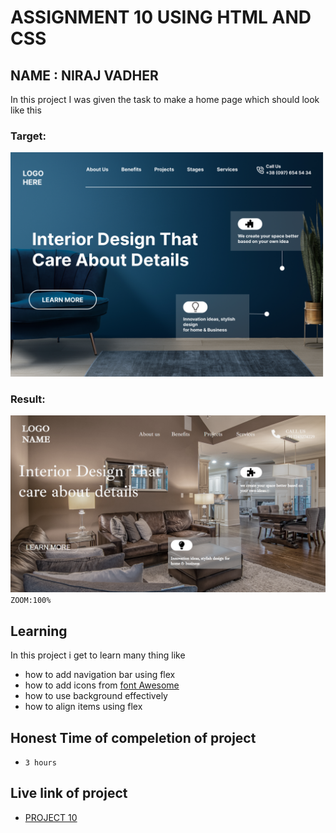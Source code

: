 # ASSIGNMENT 10 USING HTML AND CSS

## NAME : NIRAJ VADHER 

In this project I was given the task to make a home page which should look like this

### Target:
![target](10.png)

### Result:
![result](result.png)
`ZOOM:100%`
## Learning
In this project i get to learn many thing like
- how to add navigation bar using flex
- how to add icons from [font Awesome](https://fontawesome.com)
- how to use background effectively
- how to align items using flex
## Honest Time of compeletion of project
- `3 hours`

## Live link of project
 - [PROJECT 10]()